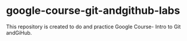# google-course-git-andgithub-labs
This repository is created to do and practice Google Course- Intro to Git andGiHub.
